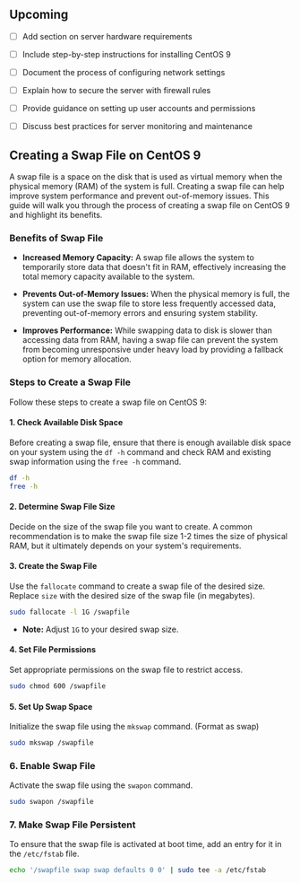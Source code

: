 ## Upcoming

- [ ] Add section on server hardware requirements
- [ ] Include step-by-step instructions for installing CentOS 9
- [ ] Document the process of configuring network settings
- [ ] Explain how to secure the server with firewall rules
- [ ] Provide guidance on setting up user accounts and permissions
- [ ] Discuss best practices for server monitoring and maintenance


## Creating a Swap File on CentOS 9

A swap file is a space on the disk that is used as virtual memory when the physical memory (RAM) of the system is full. Creating a swap file can help improve system performance and prevent out-of-memory issues. This guide will walk you through the process of creating a swap file on CentOS 9 and highlight its benefits.

### Benefits of Swap File

- **Increased Memory Capacity:** A swap file allows the system to temporarily store data that doesn't fit in RAM, effectively increasing the total memory capacity available to the system.
  
- **Prevents Out-of-Memory Issues:** When the physical memory is full, the system can use the swap file to store less frequently accessed data, preventing out-of-memory errors and ensuring system stability.

- **Improves Performance:** While swapping data to disk is slower than accessing data from RAM, having a swap file can prevent the system from becoming unresponsive under heavy load by providing a fallback option for memory allocation.

### Steps to Create a Swap File

Follow these steps to create a swap file on CentOS 9:

#### 1. Check Available Disk Space

Before creating a swap file, ensure that there is enough available disk space on your system using the `df -h` command and check RAM and existing swap information using the `free -h` command.

```bash
df -h
free -h
```

#### 2. Determine Swap File Size

Decide on the size of the swap file you want to create. A common recommendation is to make the swap file size 1-2 times the size of physical RAM, but it ultimately depends on your system's requirements.

#### 3. Create the Swap File

Use the `fallocate` command to create a swap file of the desired size. Replace `size` with the desired size of the swap file (in megabytes).

```bash
sudo fallocate -l 1G /swapfile 
```
* **Note:** Adjust `1G` to your desired swap size.

#### 4. Set File Permissions

Set appropriate permissions on the swap file to restrict access.

```bash
sudo chmod 600 /swapfile
```

#### 5. Set Up Swap Space

Initialize the swap file using the `mkswap` command. (Format as swap)

```bash
sudo mkswap /swapfile
```

### 6. Enable Swap File

Activate the swap file using the `swapon` command.

```bash
sudo swapon /swapfile
```

### 7. Make Swap File Persistent

To ensure that the swap file is activated at boot time, add an entry for it in the `/etc/fstab` file.

```bash
echo '/swapfile swap swap defaults 0 0' | sudo tee -a /etc/fstab
```